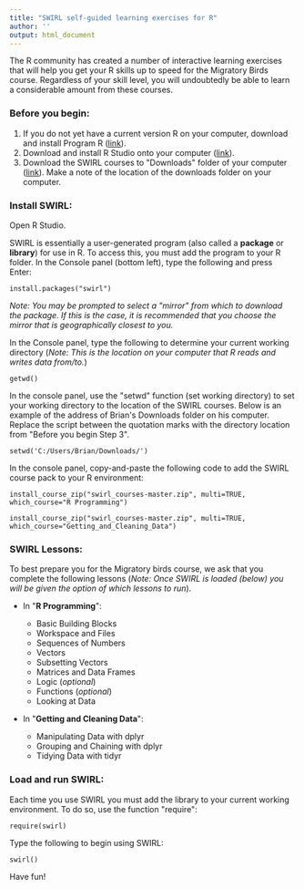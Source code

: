 ```yaml
---
title: "SWIRL self-guided learning exercises for R"
author: ''
output: html_document
---
```


The R community has created a number of interactive learning exercises that will help you get your R skills up to speed for the Migratory Birds course. Regardless of your skill level, you will undoubtedly be able to learn a considerable amount from these courses. 

### Before you begin: 

1. If you do not yet have a current version R on your computer, download and install Program R ([link](https://www.rstudio.com/products/rstudio/download/)).
2. Download and install R Studio onto your computer ([link](https://cran.r-project.org/)).
3. Download the SWIRL courses to "Downloads" folder of your computer ([link](https://github.com/swirldev/swirl_courses/archive/master.zip)). Make a note of the location of the downloads folder on your computer.

### Install SWIRL:

Open R Studio.

SWIRL is essentially a user-generated program (also called a **package** or **library**) for use in R. To access this, you must add the program to your R folder. In the Console panel (bottom left), type the following and press Enter:

```
install.packages("swirl")
```
_Note: You may be prompted to select a "mirror" from which to download the package. If this is the case, it is recommended that you choose the mirror that is geographically closest to you._

In the Console panel, type the following to determine your current working directory (_Note: This is the location on your computer that R reads and writes data from/to._)

```
getwd()
```

In the console panel, use the "setwd" function (set working directory) to set your working directory to the location of the SWIRL courses. Below is an example of the address of Brian's Downloads folder on his computer. Replace the script between the quotation marks with the directory location from "Before you begin Step 3".

```
setwd('C:/Users/Brian/Downloads/')
```

In the console panel, copy-and-paste the following code to add the SWIRL course pack to your R environment:

```
install_course_zip("swirl_courses-master.zip", multi=TRUE, which_course="R Programming")

install_course_zip("swirl_courses-master.zip", multi=TRUE, which_course="Getting_and_Cleaning_Data")

```
### SWIRL Lessons:

To best prepare you for the Migratory birds course, we ask that you complete the following lessons (_Note: Once SWIRL is loaded (below) you will be given the option of which lessons to run_). 

* In "**R Programming**":
    + Basic Building Blocks
    + Workspace and Files
    + Sequences of Numbers
    + Vectors                 
    + Subsetting Vectors
    + Matrices and Data Frames
    + Logic (_optional_)                   
    + Functions (_optional_)
    + Looking at Data
    

* In  "**Getting and Cleaning Data**":
    + Manipulating Data with dplyr
    + Grouping and Chaining with dplyr
    + Tidying Data with tidyr


### Load and run SWIRL:

Each time you use SWIRL you must add the library to your current working environment. To do so, use the function "require":

```
require(swirl)
```

Type the following to begin using SWIRL:

```
swirl()
```

Have fun!



